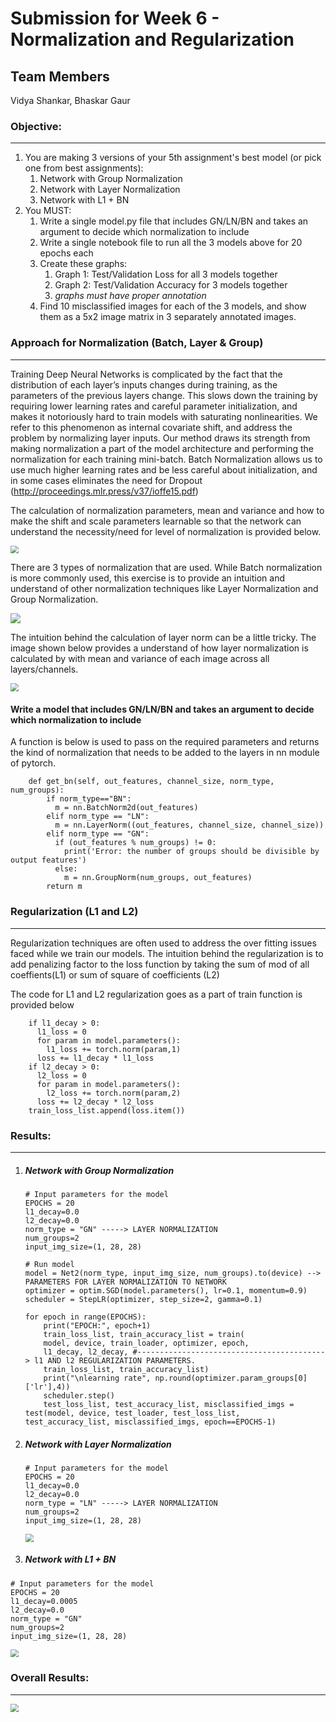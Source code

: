 # Submission for Week 6 - Normalization and Regularization


## Team Members

Vidya Shankar, Bhaskar Gaur



### Objective:

---

1. You are making 3 versions of your 5th assignment's best model (or pick one from best assignments):
   1. Network with Group Normalization
   2. Network with Layer Normalization
   3. Network with L1 + BN
2. You MUST:
   1. Write a single model.py file that includes GN/LN/BN and takes an argument to decide which normalization to include
   2. Write a single notebook file to run all the 3 models above for 20 epochs each
   3. Create these graphs:
      1. Graph 1: Test/Validation Loss for all 3 models together
      2. Graph 2: Test/Validation Accuracy for 3 models together
      3. *graphs must have proper annotation*
   4. Find 10 misclassified images for each of the 3 models, and show them as a 5x2 image matrix in 3 separately annotated images. 



### Approach for Normalization (Batch, Layer & Group)

---

Training Deep Neural Networks is complicated by the fact that the distribution of each layer’s inputs changes during training, as the parameters of the previous layers change. This slows down the training by requiring lower learning rates and careful parameter initialization, and makes it notoriously hard to train models with saturating nonlinearities. We refer to this phenomenon as internal covariate shift, and address the problem by normalizing layer inputs. Our method draws its strength from making normalization a part of the model architecture and performing the normalization for each training mini-batch. Batch Normalization allows us to use much higher learning rates and be less careful about initialization, and in some cases eliminates the need for Dropout (http://proceedings.mlr.press/v37/ioffe15.pdf)

The calculation of normalization parameters, mean and variance and how to make the shift and scale parameters learnable so that the network can understand the necessity/need for level of normalization is provided below. 

<img src="https://github.com/vvshankar78/DeepLearning/blob/master/Extensive%20VisionAI-EVA6/week6/images/Batch%20norm-equation.png?raw=false" style="zoom: 80%;" />

There are 3 types of normalization that are used. While Batch normalization is more commonly used, this exercise is to provide an intuition and understand of other normalization techniques like Layer Normalization and Group Normalization. 

<img src="https://github.com/vvshankar78/DeepLearning/blob/master/Extensive%20VisionAI-EVA6/week6/images/batch_norm_images.png?raw=false" style="zoom: 100%;" />

The intuition behind the calculation of layer norm can be a little tricky. The image shown below provides a understand of how layer normalization is calculated by with mean and variance of each image across all layers/channels.  

<img src="https://github.com/vvshankar78/DeepLearning/blob/master/Extensive%20VisionAI-EVA6/week6/images/Layer_Norm.png?raw=false" style="zoom: 80%;" />



#### Write a model that includes GN/LN/BN and takes an argument to decide which normalization to include

A function is below is used to pass on the required parameters and returns the kind of normalization that needs to be added to the layers in nn module of pytorch. 

```
    def get_bn(self, out_features, channel_size, norm_type, num_groups):
        if norm_type=="BN":
          m = nn.BatchNorm2d(out_features)
        elif norm_type == "LN":
          m = nn.LayerNorm((out_features, channel_size, channel_size))
        elif norm_type == "GN":
          if (out_features % num_groups) != 0:
            print('Error: the number of groups should be divisible by output features')
          else:
            m = nn.GroupNorm(num_groups, out_features)
        return m
```



### Regularization (L1 and L2)

---

Regularization techniques are often used to address the over fitting issues faced while we train our models. The intuition behind the regularization is to add penalizing factor to the loss function by taking the sum of mod of all coeffients(L1) or sum of square of coefficients (L2)

The code for L1 and L2 regularization goes as a part of train function is provided below



```
    if l1_decay > 0:
      l1_loss = 0
      for param in model.parameters():
        l1_loss += torch.norm(param,1)
      loss += l1_decay * l1_loss
    if l2_decay > 0:
      l2_loss = 0
      for param in model.parameters():
        l2_loss += torch.norm(param,2)
      loss += l2_decay * l2_loss
    train_loss_list.append(loss.item())
```



### Results:

---

1. ##### Network with Group Normalization

   ```
   # Input parameters for the model
   EPOCHS = 20
   l1_decay=0.0
   l2_decay=0.0
   norm_type = "GN" -----> LAYER NORMALIZATION
   num_groups=2
   input_img_size=(1, 28, 28)
   
   # Run model
   model = Net2(norm_type, input_img_size, num_groups).to(device) --> PARAMETERS FOR LAYER NORMALIZATION TO NETWORK
   optimizer = optim.SGD(model.parameters(), lr=0.1, momentum=0.9)
   scheduler = StepLR(optimizer, step_size=2, gamma=0.1)
   
   for epoch in range(EPOCHS):
       print("EPOCH:", epoch+1)
       train_loss_list, train_accuracy_list = train(
       model, device, train_loader, optimizer, epoch,
       l1_decay, l2_decay, #------------------------------------------> l1 AND l2 REGULARIZATION PARAMETERS. 
       train_loss_list, train_accuracy_list)
       print("\nlearning rate", np.round(optimizer.param_groups[0]['lr'],4))
       scheduler.step()
       test_loss_list, test_accuracy_list, misclassified_imgs = test(model, device, test_loader, test_loss_list, test_accuracy_list, misclassified_imgs, epoch==EPOCHS-1)
   ```

   

2. ##### Network with Layer Normalization

   ```
   # Input parameters for the model
   EPOCHS = 20
   l1_decay=0.0
   l2_decay=0.0
   norm_type = "LN" -----> LAYER NORMALIZATION
   num_groups=2
   input_img_size=(1, 28, 28)
   ```

   <img src="https://github.com/vvshankar78/DeepLearning/blob/master/Extensive%20VisionAI-EVA6/week6/images/misclassified_imgs_LN.png?raw=false" style="zoom: 80%;" />

3. ##### Network with L1 + BN

```
# Input parameters for the model
EPOCHS = 20
l1_decay=0.0005
l2_decay=0.0
norm_type = "GN"
num_groups=2
input_img_size=(1, 28, 28)
```

<img src="https://github.com/vvshankar78/DeepLearning/blob/master/Extensive%20VisionAI-EVA6/week6/images/misclassified_imgs_GN.png?raw=false" style="zoom: 80%;" />

### Overall Results:

---



<img src="https://github.com/vvshankar78/DeepLearning/blob/master/Extensive%20VisionAI-EVA6/week6/images/WhatsApp%20Image%202021-06-10%20at%2010.29.03.jpeg?raw=false" style="zoom: 80%;" />



